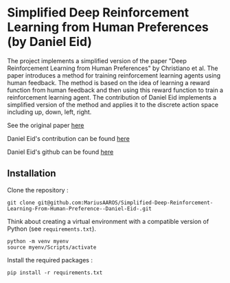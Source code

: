# Simplified Deep Reinforcement Learning from Human Preferences (by Daniel Eid)

The project implements a simplified version of the paper "Deep Reinforcement Learning from Human Preferences" by Christiano et al. The paper introduces a method for training reinforcement learning agents using human feedback. The method is based on the idea of learning a reward function from human feedback and then using this reward function to train a reinforcement learning agent. The contribution of Daniel Eid implements a simplified version of the method and applies it to the discrete action space including up, down, left, right.

See the original paper [here](https://arxiv.org/abs/1706.03741) 

Daniel Eid's contribution can be found [here](https://youtu.be/SieMY_-YcvE?si=Lgo5QxoSC-6QZf9u)

Daniel Eid's github can be found [here](https://github.com/danieleid317)

## Installation

Clone the repository :

```git clone git@github.com:MariusAAROS/Simplified-Deep-Reinforcement-Learning-From-Human-Preference--Daniel-Eid-.git```

Think about creating a virtual environment with a compatible version of Python (see ```requirements.txt```). 

```
python -m venv myenv
source myenv/Scripts/activate
```

Install the required packages :

```pip install -r requirements.txt```

